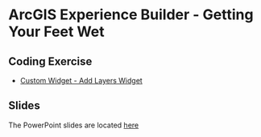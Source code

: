# ArcGIS Experience Builder - Getting Your Feet Wet

## Coding Exercise ##
- [Custom Widget - Add Layers Widget][lab1]

## Slides ##
The PowerPoint slides are located [here][slides]

[lab1]: https://github.com/paulhedlund/experiencebuilderGISLIS/blob/main/Exercises/Widget1.md
[slides]: https://github.com/paulhedlund/experiencebuilderGISLIS/tree/main/Slides/ArcGIS_Experience_Builder_GISLIS.pptx
